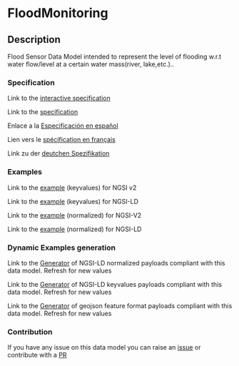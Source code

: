 # FloodMonitoring

## Description 

Flood Sensor Data Model intended to represent the level of flooding w.r.t water flow/level at a certain water mass(river, lake,etc.)..
### Specification

Link to the [interactive specification](https://swagger.lab.fiware.org/?url=https://github.com/smart-data-models/dataModel.Environment/blob/master/FloodMonitoring/swagger.yaml)

Link to the [specification](https://github.com/smart-data-models/dataModel.Environment/blob/master/FloodMonitoring/doc/spec.md)

Enlace a la [Especificación en español](https://github.com/smart-data-models/dataModel.Environment/blob/master/FloodMonitoring/doc/spec_ES.md)

Lien vers le [spécification en français](https://github.com/smart-data-models/dataModel.Environment/blob/master/FloodMonitoring/doc/spec_FR.md)

Link zu der [deutchen Spezifikation](https://github.com/smart-data-models/dataModel.Environment/blob/master/FloodMonitoring/doc/spec_DE.md)
### Examples

Link to the [example](https://github.com/smart-data-models/dataModel.Environment/blob/master/FloodMonitoring/examples/example.json) (keyvalues) for NGSI v2

Link to the [example](https://github.com/smart-data-models/dataModel.Environment/blob/master/FloodMonitoring/examples/example.jsonld) (keyvalues) for NGSI-LD

Link to the [example](https://github.com/smart-data-models/dataModel.Environment/blob/master/FloodMonitoring/examples/example-normalized.json) (normalized) for NGSI-V2

Link to the [example](https://github.com/smart-data-models/dataModel.Environment/blob/master/FloodMonitoring/examples/example-normalized.jsonld) (normalized) for NGSI-LD
### Dynamic Examples generation

Link to the [Generator](https://smartdatamodels.org/extra/ngsi-ld_generator_v0.92.php?schemaUrl=https://raw.githubusercontent.com/smart-data-models/dataModel.Environment/master/FloodMonitoring/schema.json&email=info@smartdatamodels.org) of NGSI-LD normalized payloads compliant with this data model. Refresh for new values

Link to the [Generator](https://smartdatamodels.org/extra/ngsi-ld_generator_keyvalues_v0.92.php?schemaUrl=https://raw.githubusercontent.com/smart-data-models/dataModel.Environment/master/FloodMonitoring/schema.json&email=info@smartdatamodels.org) of NGSI-LD keyvalues payloads compliant with this data model. Refresh for new values

Link to the [Generator](https://smartdatamodels.org/extra/geojson_features_generator_v1.0.php?schemaUrl=https://raw.githubusercontent.com/smart-data-models/dataModel.Environment/master/FloodMonitoring/schema.json&email=info@smartdatamodels.org) of geojson feature format payloads compliant with this data model. Refresh for new values
### Contribution

 If you have any issue on this data model you can raise an [issue](https://github.com/smart-data-models/dataModel.Environment/issues)  or contribute with a [PR](https://github.com/smart-data-models/dataModel.Environment/pulls)